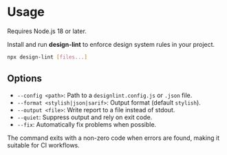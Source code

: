 # Usage

Requires Node.js 18 or later.

Install and run **design-lint** to enforce design system rules in your project.

```bash
npx design-lint [files...]
```

## Options

- `--config <path>`: Path to a `designlint.config.js` or `.json` file.
- `--format <stylish|json|sarif>`: Output format (default `stylish`).
- `--output <file>`: Write report to a file instead of stdout.
- `--quiet`: Suppress output and rely on exit code.
- `--fix`: Automatically fix problems when possible.

The command exits with a non-zero code when errors are found, making it suitable for CI workflows.
